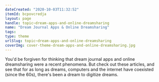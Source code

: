 ```yaml
---
dateCreated: "2020-10-03T11:32:52"
itemId: bcpovcredja
layout: page
handle: topic~dream-apps-and-online-dreamsharing
name: "Dream Journal Apps & Online Dreamsharing"
tags:
type: theme
urlSlug: topic~dream-apps-and-online-dreamsharing
coverImg: cover-theme-dream-apps-and-online-dreamsharing.jpg
---
```


You'd be forgiven for thinking that dream journal apps and online dreamsharing were a recent phenomena. But check out these articles, and see that for as long as dreams, computers and the internet have coexisted (since the 60s), there's been a dream to digitize dreams.
